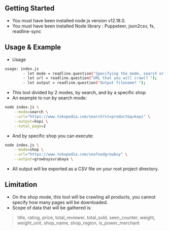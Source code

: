 
## Getting Started
- You must have been installed node js version v12.18.0.
- You must have been installed Node library : Puppeteer, json2csv, fs, readline-sync


## Usage & Example
- Usage
```bash
usage: index.js
        - let mode = readline.question("Specifying the mode, search or shop? ");
        - let url = readline.question("URL that you will crawl? ");
        - let output = readline.question("Output filename? ");
```
- This tool divided by 2 modes, by search, and by a specific shop
- An example to run by search mode:
```bash
node index.js \
	--mode=search \
	--url="https://www.tokopedia.com/search?st=product&q=kopi" \
	--output=kopi \
	--total_page=2
```
- And by specific shop you can execute:
```bash
node index.js \
	--mode=shop \
	--url="https://www.tokopedia.com/seafoodgrowbuy" \
	--output=growbuysurabaya \
```
- All output will be exported as a CSV file on your root project directory.

## Limitation
- On the shop mode, this tool will be crawling all products, you cannot specify how many pages will be downloaded.
- Scope of data that will be gathered is:
> title, rating, price, total_reviewer, total_sold, seen_counter, weight, weight_unit, shop_name, shop_region, is_power_merchant


